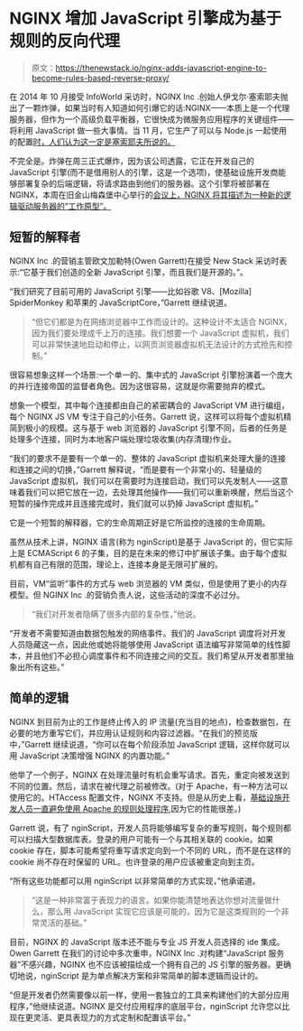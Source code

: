 # NGINX 增加 JavaScript 引擎成为基于规则的反向代理

> 原文：<https://thenewstack.io/nginx-adds-javascript-engine-to-become-rules-based-reverse-proxy/>

在 2014 年 10 月接受 InfoWorld 采访时，NGINX Inc .创始人伊戈尔·塞索耶夫抛出了一颗炸弹，如果当时有人知道如何引爆它的话:NGINX——本质上是一个代理服务器，但作为一个高级负载平衡器，它很快成为微服务应用程序的关键组件——将利用 JavaScript 做一些大事情。当 11 月，它生产了可以与 Node.js 一起使用的配置[时，人们认为这一定是塞索耶夫所说的。](https://www.nginx.com/blog/nginx-nodejs-websockets-socketio/)

不完全是。炸弹在周三正式爆炸，因为该公司透露，它正在开发自己的 JavaScript 引擎(而不是借用别人的引擎，这是一个选项)，使基础设施开发商能够部署复杂的后端逻辑，将请求路由到他们的服务器。这个引擎将被部署在 NGINX，本周在旧金山梅森堡中心举行的[会议上，NGINX 将其描述为一种新的逻辑驱动服务器的“工作原型”。](https://www.nginx.com/nginxconf/)

## 短暂的解释者

NGINX Inc .的营销主管欧文加勒特(Owen Garrett)在接受 New Stack 采访时表示:“它基于我们创造的全新 JavaScript 引擎，而且我们是开源的。”。

“我们研究了目前可用的 JavaScript 引擎——比如谷歌 V8、[Mozilla] SpiderMonkey 和苹果的 JavaScriptCore，”Garrett 继续说道。

> “但它们都是为在网络浏览器中工作而设计的。这种设计不太适合 NGINX，因为我们要处理成千上万的连接。我们想要一个 JavaScript 虚拟机，我们可以非常快速地启动和停止，以网页浏览器虚拟机无法设计的方式抢先和控制。”

很容易想象这样一个场景:一个单一的、集中式的 JavaScript 引擎扮演着一个庞大的并行连接帝国的监督者角色。因为这很容易，这就是你需要抛弃的模式。

想象一个模型，其中每个连接都由自己的紧密耦合的 JavaScript VM 进行编组，每个 NGINX JS VM 专注于自己的小任务。Garrett 说，这样可以将每个虚拟机精简到极小的规模。这与基于 web 浏览器的 JavaScript 引擎不同，后者的任务是处理多个连接，同时为本地客户端处理垃圾收集(内存清理)作业。

“我们的要求不是要有一个单一的、整体的 JavaScript 虚拟机来处理大量的连接和连接之间的切换，”Garrett 解释说，“而是要有一个非常小的、轻量级的 JavaScript 虚拟机，我们可以在需要时为连接启动，我们可以先发制人——这意味着我们可以把它放在一边，去处理其他操作——我们可以重新唤醒，然后当这个短暂的操作完成并且连接完成时，我们就可以扔掉 JavaScript 虚拟机。”

它是一个短暂的解释器，它的生命周期正好是它所监控的连接的生命周期。

虽然从技术上讲，NGINX 语言(称为 nginScript)是基于 JavaScript 的，但它实际上是 ECMAScript 6 的子集，目的是在未来的修订中扩展该子集。由于每个虚拟机都有自己有限的范围，理论上，连接本身是无限可扩展的。

目前，VM“监听”事件的方式与 web 浏览器的 VM 类似，但是使用了更小的内存模型。但 NGINX Inc .的营销负责人说，这些活动的深度不必过分。

> “我们对开发者隐瞒了很多内部的复杂性，”他说。

“开发者不需要知道由数据包触发的网络事件。我们的 JavaScript 调度将对开发人员隐藏这一点，因此他或她将能够使用 JavaScript 语法编写非常简单的线性脚本，并且他们不必担心调度事件和不同连接之间的交互。我们希望从开发者那里抽象出所有这些。”

## 简单的逻辑

NGINX 到目前为止的工作是终止传入的 IP 流量(充当目的地点)，检查数据包，在必要的地方重写它们，并应用认证规则和内容过滤器。“在我们的预览版中，”Garrett 继续说道，“你可以在每个阶段添加 JavaScript 逻辑，这样你就可以用 JavaScript 决策增强 NGINX 的内置功能。”

他举了一个例子，NGINX 在处理流量时有机会重写请求。首先，重定向被发送到不同的位置。然后，请求在被代理之前被修改。(对于 Apache，有一种方法可以使用它的。HTAccess 配置文件，NGINX 不支持。但是从历史上看，[基础设施开发人员一直避免使用 Apache 的规则处理程序](http://www.nginxtips.com/why-doesnt-nginx-support-htaccess-files/),因为它的性能很差。)

Garrett 说，有了 nginScript，开发人员将能够编写复杂的重写规则，每个规则都可以扫描大型数据库表。登录的用户可能有一个与其相关联的 cookie。如果 cookie 存在，脚本可能希望将重写请求定向到一个不同的 URL，而不是在这样的 cookie 尚不存在时保留的 URL。也许登录的用户应该被重定向到主页。

“所有这些功能都可以用 nginScript 以非常简单的方式实现，”他承诺道。

> “这是一种非常富于表现力的语言。如果你能清楚地表达你想对流量做什么，那么用 JavaScript 实现它应该是可能的，因为它是这类规则的一个非常灵活的基础。”

目前，NGINX 的 JavaScript 版本还不能与专业 JS 开发人员选择的 ide 集成。Owen Garrett 在我们的讨论中多次重申，NGINX Inc .对构建“JavaScript 服务器”不感兴趣，NGINX 也不应该被描绘成一个拥有自己的 JS 引擎的服务器。更确切地说，nginScript 是为单点解决方案和非常简单的脚本逻辑而设计的。

“但是开发者仍然需要像以前一样，使用一套独立的工具来构建他们的大部分应用程序，”他继续说道。NGINX 是交付应用程序的底层平台，nginScript 允许您以比现在更灵活、更具表现力的方式定制和配置该平台。”

<svg xmlns:xlink="http://www.w3.org/1999/xlink" viewBox="0 0 68 31" version="1.1"><title>Group</title> <desc>Created with Sketch.</desc></svg>
